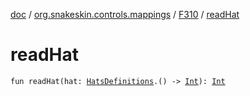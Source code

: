 [doc](../../index.md) / [org.snakeskin.controls.mappings](../index.md) / [F310](index.md) / [readHat](./read-hat.md)

# readHat

`fun readHat(hat: `[`HatsDefinitions`](-mapping-definitions/-hats-definitions/index.md)`.() -> `[`Int`](https://kotlinlang.org/api/latest/jvm/stdlib/kotlin/-int/index.html)`): `[`Int`](https://kotlinlang.org/api/latest/jvm/stdlib/kotlin/-int/index.html)